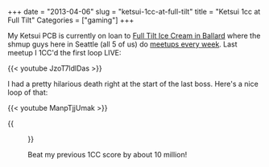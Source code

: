 +++
date = "2013-04-06"
slug = "ketsui-1cc-at-full-tilt"
title = "Ketsui 1cc at Full Tilt"
Categories = ["gaming"]
+++

My Ketsui PCB is currently on loan to
[Full Tilt Ice Cream in Ballard](http://www.yelp.com/biz/full-tilt-ice-cream-seattle-5) where the
shmup guys here in Seattle (all 5 of us) do
[meetups every week](http://shmups.system11.org/viewtopic.php?f=8&t=41318). Last meetup I 1CC'd the
first loop LIVE:

{{< youtube JzoT7ldlDas  >}}

I had a pretty hilarious death right at the start of the last boss. Here's a nice loop of that:

{{< youtube ManpTjjUmak  >}}

{{<figure src="/images/Ketsui1CCFT.jpg" caption="Final score: 82,520,034">}}

Beat my previous 1CC score by about 10 million!
